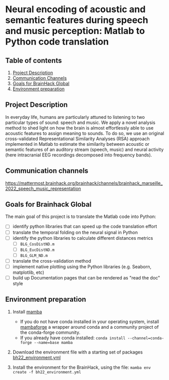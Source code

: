 # Neural encoding of acoustic and semantic features during speech and music perception: Matlab to Python code translation

## Table of contents
1. [Project Description](https://github.com/neurogima/bhack_td/blob/main/README.md#project-description)
2. [Communication Channels](https://github.com/neurogima/bhack_td/blob/main/README.md#communication-channels)
3. [Goals for BrainHack Global](https://github.com/neurogima/bhack_td#goals-for-brainhack-global)
4. [Environment preparation](https://github.com/neurogima/bhack_td#environment-preparation)

## Project Description

In everyday life, humans are particularly attuned to listening to two
particular types of sound: speech and music. We apply a novel analysis method
to shed light on how the brain is almost effortlessly able to use acoustic
features to assign meaning to sounds. To do so, we use an original
cross-validated Representational Similarity Analyses (RSA) approach implemented
in Matlab to estimate the similarity between acoustic or semantic features of
an auditory stream (speech, music) and neural activity (here intracranial EEG
recordings decomposed into frequency bands).

## Communication channels

https://mattermost.brainhack.org/brainhack/channels/brainhack_marseille_2022_speech_music_representation

## Goals for Brainhack Global

The main goal of this project is to translate the Matlab code into Python:

- [ ] identify python libraries that can speed up the code translation effort
- [ ] translate the temporal folding on the neural signal in Python
- [ ] identify the python libraries to calculate different distances metrics
  - [ ] `BLG_CosDistND.m`
  - [ ] `BLG_EucDistND.m`
  - [ ] `BLG_GLM_ND.m`
- [ ] translate the cross-validation method
- [ ] implement native plotting using the Python libraries (e.g. Seaborn, matplotlib, etc)
- [ ] build up Documentation pages that can be rendered as "read the doc" style

## Environment preparation

1. Install [mamba](https://mamba.readthedocs.io/en/latest/user_guide/mamba.html)
   - If you do not have conda installed in your operating system, install [mambaforge](https://github.com/conda-forge/miniforge/releases)
   a wrapper around conda and a community project of the conda-forge
   community.
   - If you already have conda installed:
   `conda install --channel=conda-forge --name=base mamba`

2. Download the environment file with a starting set of packages [bh22_environment.yml](https://raw.githubusercontent.com/neurogima/bhack_td/main/bh22_environment.yml)
3. Install the environment for the BrainHack, using the file:
   `mamba env create -f bh22_environment.yml`

